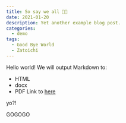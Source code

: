 ```yaml
---
title: So say we all ✊🏻
date: 2021-01-20
description: Yet another example blog post.
categories:
  - demo
tags:
  - Good Bye World
  - Zatoichi
---
```


Hello world!
We will output Markdown to:

- HTML
- docx
- PDF
  Link to [here](https://frenchvandal.cn/)

yo?!

GOGOGO
